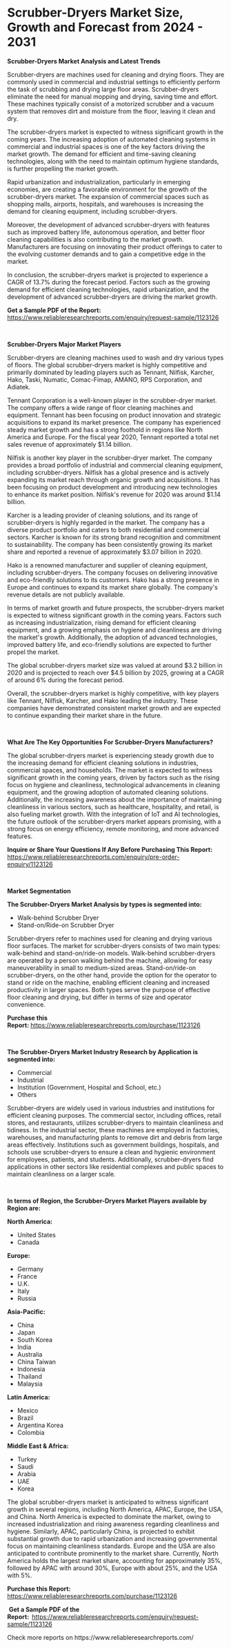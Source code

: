 <p><h1>Scrubber-Dryers Market Size, Growth and Forecast from 2024 - 2031</h1></p><p><strong>Scrubber-Dryers Market Analysis and Latest Trends</strong></p>
<p><p>Scrubber-dryers are machines used for cleaning and drying floors. They are commonly used in commercial and industrial settings to efficiently perform the task of scrubbing and drying large floor areas. Scrubber-dryers eliminate the need for manual mopping and drying, saving time and effort. These machines typically consist of a motorized scrubber and a vacuum system that removes dirt and moisture from the floor, leaving it clean and dry.</p><p>The scrubber-dryers market is expected to witness significant growth in the coming years. The increasing adoption of automated cleaning systems in commercial and industrial spaces is one of the key factors driving the market growth. The demand for efficient and time-saving cleaning technologies, along with the need to maintain optimum hygiene standards, is further propelling the market growth.</p><p>Rapid urbanization and industrialization, particularly in emerging economies, are creating a favorable environment for the growth of the scrubber-dryers market. The expansion of commercial spaces such as shopping malls, airports, hospitals, and warehouses is increasing the demand for cleaning equipment, including scrubber-dryers.</p><p>Moreover, the development of advanced scrubber-dryers with features such as improved battery life, autonomous operation, and better floor cleaning capabilities is also contributing to the market growth. Manufacturers are focusing on innovating their product offerings to cater to the evolving customer demands and to gain a competitive edge in the market.</p><p>In conclusion, the scrubber-dryers market is projected to experience a CAGR of 13.7% during the forecast period. Factors such as the growing demand for efficient cleaning technologies, rapid urbanization, and the development of advanced scrubber-dryers are driving the market growth.</p></p>
<p><strong>Get a Sample PDF of the Report:&nbsp;</strong> <a href="https://www.reliableresearchreports.com/enquiry/request-sample/1123126">https://www.reliableresearchreports.com/enquiry/request-sample/1123126</a></p>
<p>&nbsp;</p>
<p><strong>Scrubber-Dryers Major Market Players</strong></p>
<p><p>Scrubber-dryers are cleaning machines used to wash and dry various types of floors. The global scrubber-dryers market is highly competitive and primarily dominated by leading players such as Tennant, Nilfisk, Karcher, Hako, Taski, Numatic, Comac-Fimap, AMANO, RPS Corporation, and Adiatek.</p><p>Tennant Corporation is a well-known player in the scrubber-dryer market. The company offers a wide range of floor cleaning machines and equipment. Tennant has been focusing on product innovation and strategic acquisitions to expand its market presence. The company has experienced steady market growth and has a strong foothold in regions like North America and Europe. For the fiscal year 2020, Tennant reported a total net sales revenue of approximately $1.14 billion.</p><p>Nilfisk is another key player in the scrubber-dryer market. The company provides a broad portfolio of industrial and commercial cleaning equipment, including scrubber-dryers. Nilfisk has a global presence and is actively expanding its market reach through organic growth and acquisitions. It has been focusing on product development and introducing new technologies to enhance its market position. Nilfisk's revenue for 2020 was around $1.14 billion.</p><p>Karcher is a leading provider of cleaning solutions, and its range of scrubber-dryers is highly regarded in the market. The company has a diverse product portfolio and caters to both residential and commercial sectors. Karcher is known for its strong brand recognition and commitment to sustainability. The company has been consistently growing its market share and reported a revenue of approximately $3.07 billion in 2020.</p><p>Hako is a renowned manufacturer and supplier of cleaning equipment, including scrubber-dryers. The company focuses on delivering innovative and eco-friendly solutions to its customers. Hako has a strong presence in Europe and continues to expand its market share globally. The company's revenue details are not publicly available.</p><p>In terms of market growth and future prospects, the scrubber-dryers market is expected to witness significant growth in the coming years. Factors such as increasing industrialization, rising demand for efficient cleaning equipment, and a growing emphasis on hygiene and cleanliness are driving the market's growth. Additionally, the adoption of advanced technologies, improved battery life, and eco-friendly solutions are expected to further propel the market.</p><p>The global scrubber-dryers market size was valued at around $3.2 billion in 2020 and is projected to reach over $4.5 billion by 2025, growing at a CAGR of around 6% during the forecast period.</p><p>Overall, the scrubber-dryers market is highly competitive, with key players like Tennant, Nilfisk, Karcher, and Hako leading the industry. These companies have demonstrated consistent market growth and are expected to continue expanding their market share in the future.</p></p>
<p>&nbsp;</p>
<p><strong>What Are The Key Opportunities For Scrubber-Dryers Manufacturers?</strong></p>
<p><p>The global scrubber-dryers market is experiencing steady growth due to the increasing demand for efficient cleaning solutions in industries, commercial spaces, and households. The market is expected to witness significant growth in the coming years, driven by factors such as the rising focus on hygiene and cleanliness, technological advancements in cleaning equipment, and the growing adoption of automated cleaning solutions. Additionally, the increasing awareness about the importance of maintaining cleanliness in various sectors, such as healthcare, hospitality, and retail, is also fueling market growth. With the integration of IoT and AI technologies, the future outlook of the scrubber-dryers market appears promising, with a strong focus on energy efficiency, remote monitoring, and more advanced features.</p></p>
<p><strong>Inquire or Share Your Questions If Any Before Purchasing This Report:</strong> <a href="https://www.reliableresearchreports.com/enquiry/pre-order-enquiry/1123126">https://www.reliableresearchreports.com/enquiry/pre-order-enquiry/1123126</a></p>
<p>&nbsp;</p>
<p><strong>Market Segmentation</strong></p>
<p><strong>The Scrubber-Dryers Market Analysis by types is segmented into:</strong></p>
<p><ul><li>Walk-behind Scrubber Dryer</li><li>Stand-on/Ride-on Scrubber Dryer</li></ul></p>
<p><p>Scrubber-dryers refer to machines used for cleaning and drying various floor surfaces. The market for scrubber-dryers consists of two main types: walk-behind and stand-on/ride-on models. Walk-behind scrubber-dryers are operated by a person walking behind the machine, allowing for easy maneuverability in small to medium-sized areas. Stand-on/ride-on scrubber-dryers, on the other hand, provide the option for the operator to stand or ride on the machine, enabling efficient cleaning and increased productivity in larger spaces. Both types serve the purpose of effective floor cleaning and drying, but differ in terms of size and operator convenience.</p></p>
<p><strong>Purchase this Report:&nbsp;</strong><a href="https://www.reliableresearchreports.com/purchase/1123126">https://www.reliableresearchreports.com/purchase/1123126</a></p>
<p>&nbsp;</p>
<p><strong>The Scrubber-Dryers Market Industry Research by Application is segmented into:</strong></p>
<p><ul><li>Commercial</li><li>Industrial</li><li>Institution (Government, Hospital and School, etc.)</li><li>Others</li></ul></p>
<p><p>Scrubber-dryers are widely used in various industries and institutions for efficient cleaning purposes. The commercial sector, including offices, retail stores, and restaurants, utilizes scrubber-dryers to maintain cleanliness and tidiness. In the industrial sector, these machines are employed in factories, warehouses, and manufacturing plants to remove dirt and debris from large areas effectively. Institutions such as government buildings, hospitals, and schools use scrubber-dryers to ensure a clean and hygienic environment for employees, patients, and students. Additionally, scrubber-dryers find applications in other sectors like residential complexes and public spaces to maintain cleanliness on a larger scale.</p></p>
<p>&nbsp;</p>
<p><strong>In terms of Region, the Scrubber-Dryers Market Players available by Region are:</strong></p>
<p>
    <p> <strong> North America: </strong>
        <ul>
            <li>United States</li>
            <li>Canada</li>
        </ul>
        </p> 
    <p> <strong> Europe: </strong>
        <ul>
            <li>Germany</li>
            <li>France</li>
            <li>U.K.</li>
            <li>Italy</li>
            <li>Russia</li>
        </ul>
        </p> 
    <p> <strong> Asia-Pacific: </strong>
        <ul>
            <li>China</li>
            <li>Japan</li>
            <li>South Korea</li>
            <li>India</li>
            <li>Australia</li>
            <li>China Taiwan</li>
            <li>Indonesia</li>
            <li>Thailand</li>
            <li>Malaysia</li>
        </ul>
        </p> 
    <p> <strong> Latin America: </strong>
        <ul>
            <li>Mexico</li>
            <li>Brazil</li>
            <li>Argentina Korea</li>
            <li>Colombia</li>
        </ul>
        </p> 
    <p> <strong> Middle East & Africa: </strong>
        <ul>
            <li>Turkey</li>
            <li>Saudi</li>
            <li>Arabia</li>
            <li>UAE</li>
            <li>Korea</li>
        </ul>
    </p>
    </p>
<p><p>The global scrubber-dryers market is anticipated to witness significant growth in several regions, including North America, APAC, Europe, the USA, and China. North America is expected to dominate the market, owing to increased industrialization and rising awareness regarding cleanliness and hygiene. Similarly, APAC, particularly China, is projected to exhibit substantial growth due to rapid urbanization and increasing governmental focus on maintaining cleanliness standards. Europe and the USA are also anticipated to contribute prominently to the market share. Currently, North America holds the largest market share, accounting for approximately 35%, followed by APAC with around 30%, Europe with about 25%, and the USA with 5%.</p></p>
<p><strong>Purchase this Report: </strong><a href="https://www.reliableresearchreports.com/purchase/1123126">https://www.reliableresearchreports.com/purchase/1123126</a></p>
<p>&nbsp;<strong>Get a Sample PDF of the Report:&nbsp;&nbsp;</strong><a href="https://www.reliableresearchreports.com/enquiry/request-sample/1123126">https://www.reliableresearchreports.com/enquiry/request-sample/1123126</a></p>
<p><strong></strong></p>
<p>Check more reports on https://www.reliableresearchreports.com/</p>